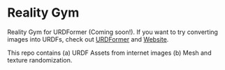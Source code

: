 # Reality Gym
Reality Gym for URDFormer (Coming soon!). If you want to try converting images into URDFs, check out [URDFormer](https://github.com/WEIRDLabUW/urdformer) and [Website](https://urdformer.github.io/).

This repo contains (a) URDF Assets from internet images (b) Mesh and texture randomization.
